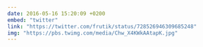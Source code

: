```yaml
---
date: 2016-05-16 15:20:09 +0200
embed: "twitter"
link: "https://twitter.com/frutik/status/728526946309685248"
img: "https://pbs.twimg.com/media/Chw_X4KWkAAtapK.jpg"
---
```


